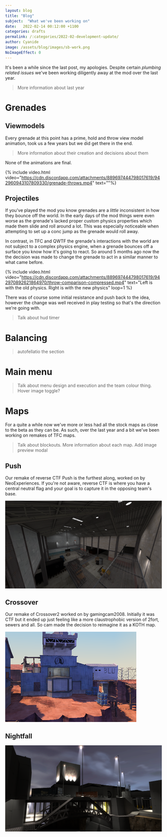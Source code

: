 ```yaml
---
layout: blog
title: "Blog"
subject:  "What we've been working on"
date:   2022-02-14 00:12:00 +1100
categories: drafts
permalink: /:categories/2022-02-development-update/ 
author: Cyanide
image: /assets/blog/images/sb-work.png
NoImageEffect: 0
---
```


It's been a while since the last post, my apologies. Despite certain *plumbing related issues* we've been working diligently away at the mod over the last year.

<blockquote>More information about last year</blockquote>

# Grenades

## Viewmodels

Every grenade at this point has a prime, hold and throw view model animation, took us a few years but we did get there in the end. 

<blockquote>More information about their creation and decisions about them</blockquote>

None of the animations are final.

{% include video.html video="https://cdn.discordapp.com/attachments/889697444798017619/942960943107809330/grenade-throws.mp4" text=""%}

## Projectiles

If you've played the mod you know grenades are a *little* inconsistent in how they bounce off the world. In the early days of the mod things were even worse as the grenade's lacked proper custom physics properties which made them slide and roll around a lot. This was especially noticeable when attempting to set up a conc jump as the grenade would roll away.

In contrast, in TFC and QWTF the grenade's interactions with the world are not subject to a complex physics engine, when a grenade bounces off a surface you know how it's going to react. So around 5 months ago now the the decision was made to change the grenade to act in a similar manner to what came before.

{% include video.html video="https://cdn.discordapp.com/attachments/889697444798017619/942970892621864970/throw-comparison-compressed.mp4" text="Left is with the old physics. Right is with the new physics" loop=1 %}

There was of course some initial resistance and push back to the idea, however the change was well received in play testing so that's the direction we're going with.

<blockquote>Talk about hud timer</blockquote>

# Balancing

<blockquote>autofellatio the section</blockquote>

# Main menu

<blockquote>Talk about menu design and execution and the team colour thing. Hover image toggle?</blockquote>

# Maps

For a quite a while now we've more or less had all the stock maps as close to the beta as they can be. As such, over the last year and a bit we've been working on remakes of TFC maps. 

<blockquote>Talk about blockouts. More information about each map. Add image preview modal</blockquote>

## Push

Our remake of reverse CTF Push is the furthest along, worked on by NeoExperiences. If you're not aware, reverse CTF is where you have a central neutral flag and your goal is to capture it in the opposing team's base.

![ctf_push]( /assets/blog/images/development-update-1/push.png)

## Crossover

Our remake of Crossover2 worked on by gamingcam2008. Initially it was CTF but it ended up just feeling like a more claustrophobic version of 2fort, sewers and all. So cam made the decision to reimagine it as a KOTH map. 

![koth_crossover]( /assets/blog/images/development-update-1/crossover.png)

## Nightfall

![nightfall]( /assets/blog/images/development-update-1/nightfall.png)



